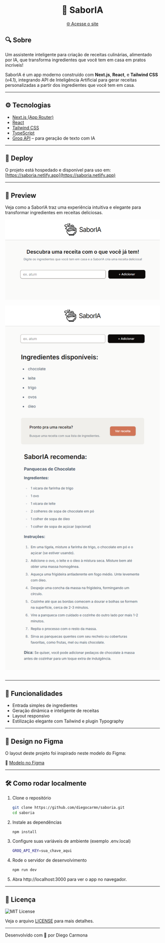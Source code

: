 <h1 align="center">🤖 SaborIA</h1>
<p align="center">
  <a href="https://diegocarmn.github.io/tecmides/">🌐 Acesse o site</a>
</p>

## 🔍 Sobre
Um assistente inteligente para criação de receitas culinárias, alimentado por IA, que transforma ingredientes que você tem em casa em pratos incríveis!

SaborIA é um app moderno construído com **Next.js**, **React**, e **Tailwind CSS** (v4.1), integrando API de Inteligência Artificial para gerar receitas personalizadas a partir dos ingredientes que você tem em casa.

---

## ⚙️ Tecnologias

- [Next.js (App Router)](https://nextjs.org/)
- [React](https://react.dev/)
- [Tailwind CSS](https://tailwindcss.com/)
- [TypeScript](https://www.typescriptlang.org/)
- [Groq API](https://console.groq.com/) – para geração de texto com IA
---

## 🚀 Deploy

O projeto está hospedado e disponível para uso em:  
[https://saboria.netlify.app](https://saboria.netlify.app)

---

## 📸 Preview

Veja como a SaborIA traz uma experiência intuitiva e elegante para transformar ingredientes em receitas deliciosas.

<div align="center">

<img src="public/preview01.png" alt="Homepage SaborIA" width="600" style="margin-bottom: 1rem;" />

<img src="public/preview02.png" alt="Resultado da receita" width="600" style="margin-bottom: 1rem;" />

</div>

---

## 🎯 Funcionalidades

- Entrada simples de ingredientes  
- Geração dinâmica e inteligente de receitas  
- Layout responsivo  
- Estilização elegante com Tailwind e plugin Typography  

---


## 🎨 Design no Figma

O layout deste projeto foi inspirado neste modelo do Figma:

🔗 [Modelo no Figma](https://www.figma.com/design/73iyU720zWmrWgJsok5tYE/Chef-Claude?node-id=0-1&p=f&t=PEKl1YVeICuJDXBX-0)

---

## 🛠️ Como rodar localmente

1. Clone o repositório  

    ```bash
    git clone https://github.com/diegocarmn/saboria.git
    cd saboria
2. Instale as dependências

    ```bash
    npm install
3. Configure suas variáveis de ambiente (exemplo .env.local)
    ```bash
    GROQ_API_KEY=sua_chave_aqui
4. Rode o servidor de desenvolvimento
    ```bash
    npm run dev
5. Abra http://localhost:3000 para ver o app no navegador.

---

## 📄 Licença
![MIT License](https://img.shields.io/badge/License-MIT-green?style=for-the-badge)

Veja o arquivo [LICENSE](./LICENSE) para mais detalhes.

---

Desenvolvido com 💜 por Diego Carmona
